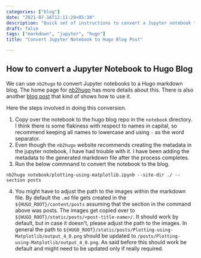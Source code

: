 ```yaml
---
categories: ["blog"]
date: "2021-07-16T12:11:29+05:30"
description: "Quick set of instructions to convert a Jupyter notebook to a hugo blog post."
draft: false
tags: ["markdown", "jupyter", "hugo"]
title: "Convert Jupyter Notebook to Hugo Blog Post"

---
```


## How to convert a Jupyter Notebook to Hugo Blog

We can use `nb2hugo` to convert Jupyter notebooks to a Hugo markdown blog. The home page for [nb2hugo](https://github.com/vlunot/nb2hugo/) has more details about this. There is also another [blog post](https://skeptric.com/jupyter-hugo-blog/) that kind of shows how to use it.

Here the steps involved in doing this conversion. 

1. Copy over the notebook to the hugo blog repo in the `notebook` directory. I think there is some flakiness with respect to names in capital, so recommend keeping all names to lowercase and using `-` as the word separator. 
2. Even though the `nb2hugo` website recommends creating the metadata in the jupyter notebook, I have had trouble with it. I have been adding the metadata to the generated markdown file after the process completes.
3. Run the below commnand to convert the notebook to the blog. 
```
nb2hugo notebook/plotting-using-matplotlib.ipynb --site-dir ./ --section posts
```
4. You might have to adjust the path to the images within the markdown file. By default the `.md` file gets created in the `${HUGO_ROOT}/content/posts` assuming that the section in the command above was posts. The images get copied over to `${HUGO_ROOT}/static/posts/<post-title-name>/`. It should work by default, but in case it doesn't, please adjust the path to the images.  In general the path to `${HUGO_ROOT}/static/posts/Plotting-using-Matplotlib/output_4_0.png` should be updated to `/posts/Plotting-using-Matplotlib/output_4_0.png`. As said before this should work be default and might need to be updated only if really required.

